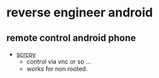 # reverse engineer android

## remote control android phone

* [scrcpy](https://github.com/Genymobile/scrcpy/blob/master/doc/linux.md)
	* control via vnc or so ...
	* works for non rooted.

